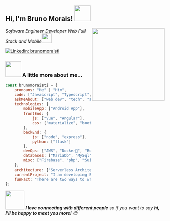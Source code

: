 <h2>Hi, I'm Bruno Morais! <img src="https://media.giphy.com/media/12oufCB0MyZ1Go/giphy.gif" width="50"></h2>
<img align='right' src="https://media.giphy.com/media/M9gbBd9nbDrOTu1Mqx/giphy.gif" width="230">
<p><em>Software Engineer Developer Web Full Stack and Mobile<img src="https://media.giphy.com/media/WUlplcMpOCEmTGBtBW/giphy.gif" width="30"> 
</em></p>

[![Linkedin: brunomoraisti](https://img.shields.io/badge/-brunomoraisti-blue?style=flat-square&logo=Linkedin&logoColor=white&link=https://www.linkedin.com/in/brunomoraisti/)](https://www.linkedin.com/in/brunomoraisti/)

### <img src="https://media.giphy.com/media/VgCDAzcKvsR6OM0uWg/giphy.gif" width="50"> A little more about me...  

```javascript
const brunomoraisti = {
    pronouns: "He" | "Him",
    code: ["Javascript", "Typescript", "Java", "Php", Angular, Android],
    askMeAbout: ["web dev", "tech", "app dev"],
    technologies: {
        mobileApp: ["Android App"],
        frontEnd: {
            js: ["Vue", "Angular"],
            css: ["materialize", "bootstrap"]
        },
        backEnd: {
            js: ["node", "express"],
            python: ["flask"]
        },
        devOps: ["AWS", "Docker🐳", "Route53", "Nginx"],
        databases: ["MariaDb", "MySql", "sqlite"],
        misc: ["Firebase", "php", "SuiteApp"]
    },
    architecture: ["Serverless Architecture", "Progressive web applications", "Single page applications"],
    currentProject: "I am developing Extension for NetSuite using SuiteScript2.0",
    funFact: "There are two ways to write error-free programs; only the third one works"
};
```

<img src="https://media.giphy.com/media/LnQjpWaON8nhr21vNW/giphy.gif" width="60"> <em><b>I love connecting with different people</b> so if you want to say <b>hi, I'll be happy to meet you more!</b> 😊</em>
